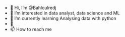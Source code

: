- 👋 Hi, I’m @Bahloulredj
- 👀 I’m interested in data analyst, data science and ML
- 🌱 I’m currently learning Analysing data with python
- 💞️
- 📫 How to reach me

<!---
Bahloulredj/Bahloulredj is a ✨ special ✨ repository because its `README.md` (this file) appears on your GitHub profile.
You can click the Preview link to take a look at your changes.
--->

